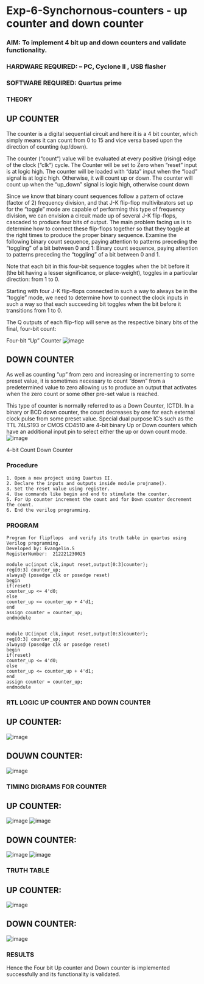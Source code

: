 # Exp-6-Synchornous-counters - up counter and down counter 
### AIM: To implement 4 bit up and down counters and validate  functionality.
### HARDWARE REQUIRED:  – PC, Cyclone II , USB flasher
### SOFTWARE REQUIRED:   Quartus prime
### THEORY 

## UP COUNTER 
The counter is a digital sequential circuit and here it is a 4 bit counter, which simply means it can count from 0 to 15 and vice versa based upon the direction of counting (up/down). 

The counter (“count“) value will be evaluated at every positive (rising) edge of the clock (“clk“) cycle.
The Counter will be set to Zero when “reset” input is at logic high.
The counter will be loaded with “data” input when the “load” signal is at logic high. Otherwise, it will count up or down.
The counter will count up when the “up_down” signal is logic high, otherwise count down

Since we know that binary count sequences follow a pattern of octave (factor of 2) frequency division, and that J-K flip-flop multivibrators set up for the “toggle” mode are capable of performing this type of frequency division, we can envision a circuit made up of several J-K flip-flops, cascaded to produce four bits of output.
The main problem facing us is to determine how to connect these flip-flops together so that they toggle at the right times to produce the proper binary sequence.
Examine the following binary count sequence, paying attention to patterns preceding the “toggling” of a bit between 0 and 1:
Binary count sequence, paying attention to patterns preceding the “toggling” of a bit between 0 and 1.

Note that each bit in this four-bit sequence toggles when the bit before it (the bit having a lesser significance, or place-weight), toggles in a particular direction: from 1 to 0.



 
 

Starting with four J-K flip-flops connected in such a way to always be in the “toggle” mode, we need to determine how to connect the clock inputs in such a way so that each succeeding bit toggles when the bit before it transitions from 1 to 0.

The Q outputs of each flip-flop will serve as the respective binary bits of the final, four-bit count:

 
 

Four-bit “Up” Counter
![image](https://user-images.githubusercontent.com/36288975/169644758-b2f4339d-9532-40c5-af40-8f4f8c942e2c.png)



## DOWN COUNTER 

As well as counting “up” from zero and increasing or incrementing to some preset value, it is sometimes necessary to count “down” from a predetermined value to zero allowing us to produce an output that activates when the zero count or some other pre-set value is reached.

This type of counter is normally referred to as a Down Counter, (CTD). In a binary or BCD down counter, the count decreases by one for each external clock pulse from some preset value. Special dual purpose IC’s such as the TTL 74LS193 or CMOS CD4510 are 4-bit binary Up or Down counters which have an additional input pin to select either the up or down count mode.
![image](https://user-images.githubusercontent.com/36288975/169644844-1a14e123-7228-4ed8-81a9-eb937dff4ac8.png)


4-bit Count Down Counter
### Procedure
```
1. Open a new project using Quartus II.
2. Declare the inputs and outputs inside module projname().
3. Set the reset value using register.
4. Use commands like begin and end to stimulate the counter.
5. For Up counter increment the count and for Down counter decrement the count.
6. End the verilog programming.
```
### PROGRAM 
```
Program for flipflops  and verify its truth table in quartus using Verilog programming.
Developed by: Evangelin.S
RegisterNumber:  212221230025

module uc(input clk,input reset,output[0:3]counter);
reg[0:3] counter_up;
always@ (posedge clk or posedge reset)
begin
if(reset)
counter_up <= 4'd0;
else
counter_up <= counter_up + 4'd1;
end
assign counter = counter_up;
endmodule


module UC(input clk,input reset,output[0:3]counter);
reg[0:3] counter_up;
always@ (posedge clk or posedge reset)
begin
if(reset)
counter_up <= 4'd0;
else
counter_up <= counter_up + 4'd1;
end
assign counter = counter_up;
endmodule
```

### RTL LOGIC UP COUNTER AND DOWN COUNTER
## UP COUNTER:
![image](https://user-images.githubusercontent.com/94219798/169741641-b9ea449f-926e-4548-88b7-b17dcb3432df.png)


## DOUWN COUNTER:
![image](https://user-images.githubusercontent.com/94219798/169741658-5fc99534-3244-49ad-ba64-006349e07ff3.png)


### TIMING DIGRAMS FOR COUNTER
## UP COUNTER:
![image](https://user-images.githubusercontent.com/94219798/169741724-8f1284ab-8647-44d4-a9cd-b651c971f817.png)
![image](https://user-images.githubusercontent.com/94219798/169741733-7aa7bddd-11e3-48be-a5d6-5e5e663f6467.png)

## DOWN COUNTER:
![image](https://user-images.githubusercontent.com/94219798/169741753-63a4511e-ddd1-465a-a77f-ca48be74b131.png)
![image](https://user-images.githubusercontent.com/94219798/169741777-494578cc-7f7d-4ce2-ac30-35f85e03c052.png)


### TRUTH TABLE 
## UP COUNTER:
![image](https://user-images.githubusercontent.com/94219798/169741862-1f6da338-ae80-44a6-9b0b-da809de6d352.png)


## DOWN COUNTER:
![image](https://user-images.githubusercontent.com/94219798/169741887-1546dc9b-ee84-4a82-970b-983e3085398a.png)








### RESULTS 
Hence the Four bit Up counter and Down counter is implemented successfully and its functionality is validated.

